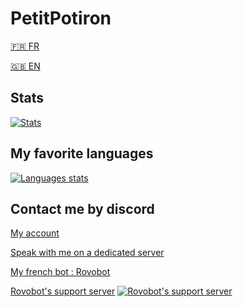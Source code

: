 # PetitPotiron
[🇫🇷 FR](https://github.com/PetitPotiron/PetitPotiron/blob/main/README.md)  

[🇬🇧 EN](https://github.com/PetitPotiron/PetitPotiron/blob/main/README_EN.md)
## Stats
[![Stats](https://github-readme-stats.vercel.app/api?username=PetitPotiron&show_icons=true&theme=midnight-purple)](https://github.com/PetitPotiron/PetitPotiron/blob/main/README.md#statistiques)

## My favorite languages
[![Languages stats](https://github-readme-stats.vercel.app/api/top-langs/?username=PetitPotiron&theme=midnight-purple)](https://github.com/PetitPotiron/PetitPotiron/blob/main/README.md#mes-langages-préférés)

## Contact me by discord
[My account](https://discord.com/users/715826047949471785)

[Speak with me on a dedicated server](https://discord./invite/5vdbaNZnWx)

[My french bot : Rovobot](https://discord.com/oauth2/authorize?client_id=786632468655636580&scope=bot+applications.commands&permissions=2147483647)

[Rovobot's support server](https://discord.com/invite/5vdbaNZnWx) [![Rovobot's support server](https://discord.com/api/guilds/800032961525317693/widget.png)](https://discord.com/invite/5vdbaNZnWx)
